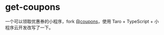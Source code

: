# get-coupons

一个可以领取优惠券的小程序，fork 自[coupons](https://github.com/zwpro/coupons)，使用 Taro + TypeScript + 小程序云开发改写了一下。

